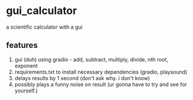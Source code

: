 # gui_calculator
a scientific calculator with a gui

## features
1. gui (duh) using gradio - add, subtract, multiply, divide, nth root, exponent
2. requirements.txt to install necessary dependencies (gradio, playsound)
3. delays results by 1 second (don't ask why. i don't know)
4. possibly plays a funny noise on result (ur gonna have to try and see for yourself.)
